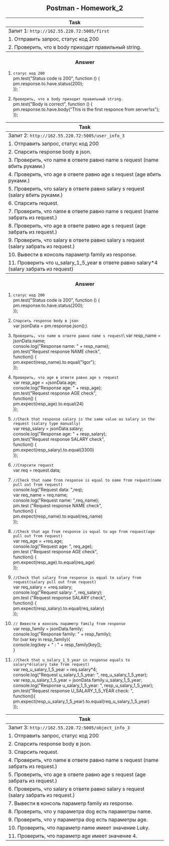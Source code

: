 <h2 align="center"> Postman - Homework_2</h2>

|                        Task                                |                     
| -------------------------------------------------------    | 
| Запит 1: `http://162.55.220.72:5005/first`                 |                                                
|   1. Отправить запрос, cтатус код 200                      | 
|   2. Проверить, что в body приходит правильный string.     |

<h3 align="center"> Answer </h3> 

1.  `cтатус код 200` \
   pm.test("Status code is 200", function () { \
   pm.response.to.have.status(200);\
});
`

2. `Проверить, что в body приходит правильный string.`\
   pm.test("Body is correct", function () { \
   pm.response.to.have.body("This is the first responce from server!ss"); \
});




|                        Task                                |                     
| -------------------------------------------------------    | 
| Запит 2: `http://162.55.220.72:5005/user_info_3`           |                                                
|   1. Отправить запрос, cтатус код 200                      | 
|   2. Спарсить response body в json. |
|   3. Проверить, что name в ответе равно name s request (name вбить руками.)|
|   4. Проверить, что age в ответе равно age s request (age вбить руками.)|
|   5. Проверить, что salary в ответе равно salary s request (salary вбить руками.) |
|   6. Спарсить request.|
|   7. Проверить, что name в ответе равно name s request (name забрать из request.)|
|   8. Проверить, что age в ответе равно age s request (age забрать из request.)|
|   9. Проверить, что salary в ответе равно salary s request (salary забрать из request.)|
|  10. Вывести в консоль параметр family из response.|
|  11. Проверить что u_salary_1_5_year в ответе равно salary*4 (salary забрать из request) |



<h3 align="center"> Answer </h3> 

1.  `cтатус код 200` \
   pm.test("Status code is 200", function () { \
   pm.response.to.have.status(200);\
});

2. `Спарсить response body в json`\
   var jsonData = pm.response.json();\
3. `Проверить, что name в ответе равно name s request`\ 
  var resp_name = jsonData.name; \
console.log("Response name: " + resp_name); \
pm.test("Request response NAME check",\
function() {\
    pm.expect(resp_name).to.equal("Igor");\
});
4. `Проверить, что age в ответе равно age s request`\
  var resp_age = +jsonData.age;\
console.log("Response age: " + resp_age);\
pm.test("Request response AGE check",\
function() {\
    pm.expect(resp_age).to.equal(24)\
});
5. `//Check that response salary is the same value as salary in the request (salary type manually)` \
var resp_salary = jsonData.salary;\
console.log("Response age: " + resp_salary);\
 pm.test("Request response SALARY check",\
 function() {\
     pm.expect(resp_salary).to.equal(3300)\
 });
 6. `//Спарсити request`\
var req = request.data;
7. `//Check that name from response is equal to name from request(name pull out from request)` \
console.log("Request data: ",req); \
var req_name = req.name; \
console.log("Request name: ",req_name);\
pm.test ("Request response NAME check", \
function() { \
pm.expect(resp_name).to.equal(req_name) \
});
8. `//Check that age from response is equal to age from request(age pull out from request)` \
var req_age = +req.age;\
console.log("Request age: ", req_age);\
pm.test ("Request response AGE check",\
function() {\
pm.expect(resp_age).to.equal(req_age)\
});
9. `//Check that salary from response is equal to salary from request(salary pull out from request)` \
var req_salary = +req.salary; \
console.log("Request salary: ", req_salary); \
pm.test ("Request response SALARY check", \
function() { \
pm.expect(resp_salary).to.equal(req_salary) \
});
10. `// Вивести в консоль параметр family from response`\
var resp_family = jsonData.family; \
console.log("Response family: " + resp_family); \
for (var key in resp_family){ \
    console.log(key + " : " + resp_family[key]); \
}
11. `//Check that u_salary_1_5_year in response equals to salary*4(salary take from request)` \
var req_u_salary_1_5_year = req.salary*4; \
console.log("Request u_salary_1_5_year: ", req_u_salary_1_5_year); \
var resp_u_salary_1_5_year = jsonData.family.u_salary_1_5_year; \
console.log("Response u_salary_1_5_year: ", resp_u_salary_1_5_year); \
pm.test("Request response U_SALARY_1_5_YEAR check: ", \
function(){ \
    pm.expect(resp_u_salary_1_5_year).to.equal(req_u_salary_1_5_year) \
});

|                        Task                                |                     
| -------------------------------------------------------    | 
| Запит 3: `http://162.55.220.72:5005/object_info_3`         |                                                
|   1. Отправить запрос, cтатус код 200                      |
|   2. Спарсить response body в json.|
|   3. Спарсить request.|
|   4. Проверить, что name в ответе равно name s request (name забрать из request.)|
|   5. Проверить, что age в ответе равно age s request (age забрать из request.)|
|   6. Проверить, что salary в ответе равно salary s request (salary забрать из request.)|
|   7. Вывести в консоль параметр family из response.|
|   8. Проверить, что у параметра dog есть параметры name.|
|   9. Проверить, что у параметра dog есть параметры age.|
|  10. Проверить, что параметр name имеет значение Luky. |
|  11. Проверить, что параметр age имеет значение 4.     |
